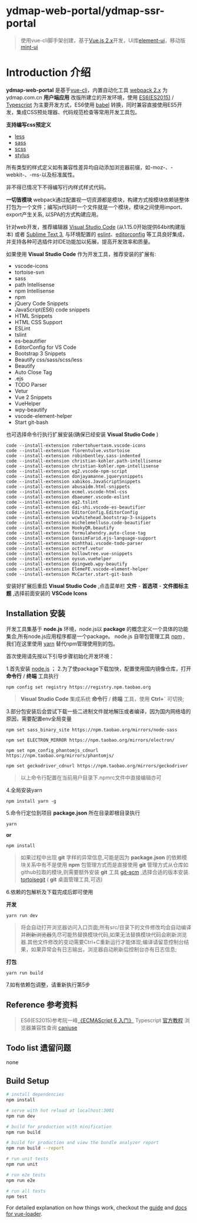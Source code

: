 # ydmap-web-portal/ydmap-ssr-portal

> 使用vue-cli脚手架创建，基于[Vue.js 2.x](https://cn.vuejs.org)开发，UI库[element-ui](http://element.eleme.io)，移动版[mint-ui](http://mint-ui.github.io/docs/#/zh-cn2)

# Introduction 介绍

**ydmap-web-portal** 是基于[vue-cli](https://github.com/vuejs/vue-cli)，内置自动化工具 [webpack 2.x](http://webpack.github.io/) 为ydmap.com.cn **用户端应用** 改版所建立的开发环境，使用 [ES6(ES2015)](http://www.ecma-international.org/ecma-262/6.0/) / [Typescript](http://www.typescriptlang.org/) 为主要开发方式，ES6使用 [babel](http://babeljs.io/) 转换，同时兼容直接使用ES5开发，集成CSS预处理器、代码规范检查等常用开发工具包。

**支持编写css预定义**
- [less](http://lesscss.org/)
- [sass](http://sass-lang.com/)
- [scss](http://sass-lang.com/)
- [stylus](http://stylus-lang.com/)

所有类型的样式定义如有兼容性差异均自动添加浏览器前缀，如-moz-、-webkit-、-ms-以及标准属性。

非不得已情况下不得编写行内样式样式代码。

**一切皆模块**
webpack通过配置视一切资源都是模块，构建方式按模块依赖链整体打包为一个文件；编写js代码时一个文件就是一个模块，模块之间使用import、export产生关系, 以SPA的方式构建应用。

针对web开发，推荐编辑器 [Visual Studio Code](https://code.visualstudio.com/) (从1.15.0开始提供64bit构建版本) 或者 [Sublime Text 3](http://www.sublimetext.com/3), 与环境配置的 [eslint](http://eslint.org/)、[editorconfig](http://editorconfig.org/) 等工具良好集成，并支持各种可选插件对IDE功能加以拓展，提高开发效率和质量。

如果使用 **Visual Studio Code** 作为开发工具，推荐安装的扩展有:
- vscode-icons
- tortoise-svn
- sass
- path Intellisense
- npm Intellisense
- npm
- jQuery Code Snippets
- JavaScript(ES6) code snippets
- HTML Snippets
- HTML CSS Support
- ESLint
- tslint
- es-beautifier
- EditorConfig for VS Code
- Bootstrap 3 Snippets
- Beautify css/sass/scss/less
- Beautify
- Auto Close Tag
- .ejs
- TODO Parser
- Vetur
- Vue 2 Snippets
- VueHelper
- wpy-beautify
- vscode-element-helper
- Start git-bash

也可选择命令行执行扩展安装(确保已经安装 **Visual Studio Code** )
```
code --install-extension robertohuertasm.vscode-icons
code --install-extension florentulve.vstortoise
code --install-extension robinbentley.sass-indented
code --install-extension christian-kohler.path-intellisense
code --install-extension christian-kohler.npm-intellisense
code --install-extension eg2.vscode-npm-script
code --install-extension donjayamanne.jquerysnippets
code --install-extension xabikos.JavaScriptSnippets
code --install-extension abusaidm.html-snippets
code --install-extension ecmel.vscode-html-css
code --install-extension dbaeumer.vscode-eslint
code --install-extension eg2.tslint
code --install-extension dai-shi.vscode-es-beautifier
code --install-extension EditorConfig.EditorConfig
code --install-extension wcwhitehead.bootstrap-3-snippets
code --install-extension michelemelluso.code-beautifier
code --install-extension HookyQR.beautify
code --install-extension formulahendry.auto-close-tag
code --install-extension QassimFarid.ejs-language-support
code --install-extension minhthai.vscode-todo-parser
code --install-extension octref.vetur
code --install-extension hollowtree.vue-snippets
code --install-extension oysun.vuehelper
code --install-extension doingweb.wpy-beautify
code --install-extension ElemeFE.vscode-element-helper
code --install-extension McCarter.start-git-bash
```

安装好扩展后重启 **Visual Studio Code** ,点击菜单栏 **文件** - **首选项** - **文件图标主题** ,选择前面安装的 **VSCode Icons**

## Installation 安装

开发工具集基于 **node.js** 环境，node.js以 **package** 的概念定义一个具体的功能集合,所有node.js应用程序都是一个package。
node.js 自带包管理工具 [npm](https://www.npmjs.com/) , 我们在这里使用 [yarn](https://yarnpkg.com) 替代npm管理使用到的包。

首次使用请先按以下引导步骤初始化开发环境：

1.首先安装 [node.js](https://nodejs.org) ；
2.为了使package下载加快，配置使用国内镜像仓库，打开 **命令行** / **终端** 工具执行
```
npm config set registry https://registry.npm.taobao.org
```
> **Visual Studio Code** 集成系统 **命令行** / **终端** 工具，使用 **Ctrl+`** 可切换;

3.部分包安装后会尝试下载一些二进制文件就地解压或者编译，因为国内网络墙的原因，需要配置env全局变量
```
npm set sass_binary_site https://npm.taobao.org/mirrors/node-sass
```
```
npm set ELECTRON_MIRROR https://npm.taobao.org/mirrors/electron/
```
```
npm set npm_config_phantomjs_cdnurl https://npm.taobao.org/mirrors/phantomjs/
```
```
npm set geckodriver_cdnurl https://npm.taobao.org/mirrors/geckodriver
```
>以上命令行配置在当前用户目录下.npmrc文件中直接编辑亦可

4.全局安装yarn
```
npm install yarn -g
```
5.命令行定位到项目 **package.json** 所在目录即根目录执行
```
yarn
```
**or**
```
npm install
```

>如果过程中出现 **git** 字样的异常信息,可能是因为 **package.json** 的依赖模块关系中有不是使用 **npm** 包管理方式而是直接使用 **git** 管理方式从仓库如github拉取的模块,则需要额外安装 **git** 工具 [git-scm](https://git-scm.com/) ,选择合适的版本安装. [tortoisegit](https://tortoisegit.org/) ( **git** 桌面管理工具,可选)

6.依赖的包解析及下载完成后即可使用

**开发**
```
yarn run dev
```
>将会自动打开浏览器访问入口页面;所有src/目录下的文件修改均会自动编译并~~刷新浏览器~~先尽可能热替换模块代码,如果无法替换模块代码会刷新浏览器.其他文件修改的变动需要Ctrl+C重新运行才能体现;编译请留意控制台结果，如果异常会有日志输出，浏览器自动刷新后控制台亦有日志信息;

**打包**
```
yarn run build
```

7.如有依赖包调整，请重新执行第5步

## Reference 参考资料

>ES6(ES2015)参考阮一峰[《ECMAScript 6 入门》](http://es6.ruanyifeng.com/)
>Typescript [官方教程](http://www.typescriptlang.org/docs/tutorial.html)
>浏览器兼容性查询 [caniuse](http://caniuse.com/)

## Todo list 遗留问题

none

## Build Setup

``` bash
# install dependencies
npm install

# serve with hot reload at localhost:3001
npm run dev

# build for production with minification
npm run build

# build for production and view the bundle analyzer report
npm run build --report

# run unit tests
npm run unit

# run e2e tests
npm run e2e

# run all tests
npm test
```

For detailed explanation on how things work, checkout the [guide](http://vuejs-templates.github.io/webpack/) and [docs for vue-loader](http://vuejs.github.io/vue-loader).
